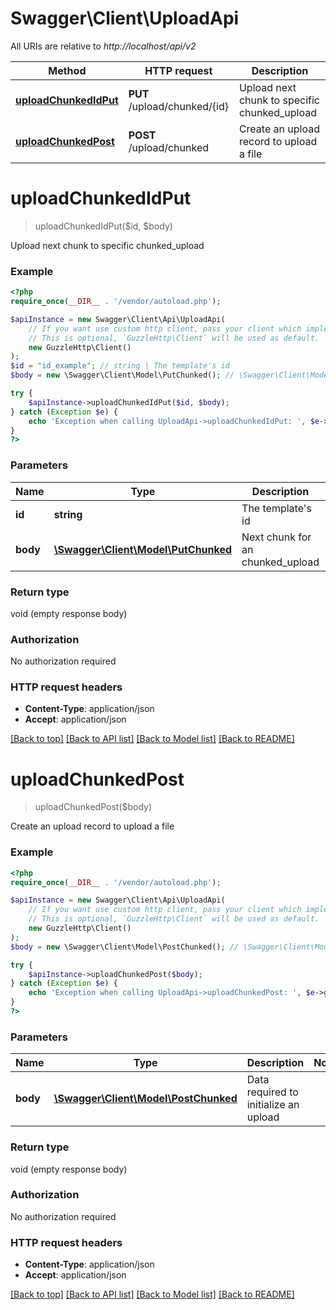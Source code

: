 # Swagger\Client\UploadApi

All URIs are relative to *http://localhost/api/v2*

Method | HTTP request | Description
------------- | ------------- | -------------
[**uploadChunkedIdPut**](UploadApi.md#uploadChunkedIdPut) | **PUT** /upload/chunked/{id} | Upload next chunk to specific chunked_upload
[**uploadChunkedPost**](UploadApi.md#uploadChunkedPost) | **POST** /upload/chunked | Create an upload record to upload a file


# **uploadChunkedIdPut**
> uploadChunkedIdPut($id, $body)

Upload next chunk to specific chunked_upload

### Example
```php
<?php
require_once(__DIR__ . '/vendor/autoload.php');

$apiInstance = new Swagger\Client\Api\UploadApi(
    // If you want use custom http client, pass your client which implements `GuzzleHttp\ClientInterface`.
    // This is optional, `GuzzleHttp\Client` will be used as default.
    new GuzzleHttp\Client()
);
$id = "id_example"; // string | The template's id
$body = new \Swagger\Client\Model\PutChunked(); // \Swagger\Client\Model\PutChunked | Next chunk for an chunked_upload

try {
    $apiInstance->uploadChunkedIdPut($id, $body);
} catch (Exception $e) {
    echo 'Exception when calling UploadApi->uploadChunkedIdPut: ', $e->getMessage(), PHP_EOL;
}
?>
```

### Parameters

Name | Type | Description  | Notes
------------- | ------------- | ------------- | -------------
 **id** | **string**| The template&#39;s id |
 **body** | [**\Swagger\Client\Model\PutChunked**](../Model/PutChunked.md)| Next chunk for an chunked_upload |

### Return type

void (empty response body)

### Authorization

No authorization required

### HTTP request headers

 - **Content-Type**: application/json
 - **Accept**: application/json

[[Back to top]](#) [[Back to API list]](../../README.md#documentation-for-api-endpoints) [[Back to Model list]](../../README.md#documentation-for-models) [[Back to README]](../../README.md)

# **uploadChunkedPost**
> uploadChunkedPost($body)

Create an upload record to upload a file

### Example
```php
<?php
require_once(__DIR__ . '/vendor/autoload.php');

$apiInstance = new Swagger\Client\Api\UploadApi(
    // If you want use custom http client, pass your client which implements `GuzzleHttp\ClientInterface`.
    // This is optional, `GuzzleHttp\Client` will be used as default.
    new GuzzleHttp\Client()
);
$body = new \Swagger\Client\Model\PostChunked(); // \Swagger\Client\Model\PostChunked | Data required to initialize an upload

try {
    $apiInstance->uploadChunkedPost($body);
} catch (Exception $e) {
    echo 'Exception when calling UploadApi->uploadChunkedPost: ', $e->getMessage(), PHP_EOL;
}
?>
```

### Parameters

Name | Type | Description  | Notes
------------- | ------------- | ------------- | -------------
 **body** | [**\Swagger\Client\Model\PostChunked**](../Model/PostChunked.md)| Data required to initialize an upload |

### Return type

void (empty response body)

### Authorization

No authorization required

### HTTP request headers

 - **Content-Type**: application/json
 - **Accept**: application/json

[[Back to top]](#) [[Back to API list]](../../README.md#documentation-for-api-endpoints) [[Back to Model list]](../../README.md#documentation-for-models) [[Back to README]](../../README.md)

